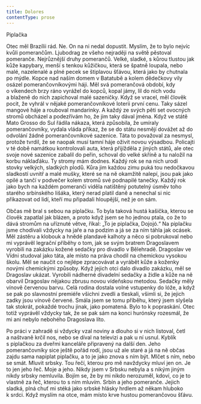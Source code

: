 ```yaml
---
title: Dolores
contentType: prose
---
```


<section>

Piplačka

</section>

<section>

Otec měl Brazílii rád. Ne. On na ni nedal dopustit. Myslím, že to bylo nejvíc kvůli pomerančům. Ljubodrag ze všeho nejraději na světě pěstoval pomeranče. Nejrůznější druhy pomerančů. Velké, sladké, s kůrou tlustou jak kůže kapybary, menší s tenkou kůžičkou, která se špatně loupala, nebo malé, nazelenalé a plné pecek se štiplavou šťávou, která jako by chutnala po mýdle. Kopce nad naším domem v Batatubě a kolem dědečkovy vily osázel pomerančovníkovými háji. Měl svá pomerančová období, kdy o víkendech brzy ráno vyrážel do kopců, kopal jámy, lil do nich vodu a blaženě do nich zapichoval malé sazeničky. Když se vracel, měl člověk pocit, že vyhrál v nějaké pomerančovníkové loterii první cenu. Taky sázel mangové háje a rouboval mandarinky. A každý ze svých pěti set ovocných stromů obcházel a podezřívám ho, že jim taky dával jména. Když ve státě Mato Grosso do Sul řádila nákaza, která způsobila, že umíraly pomerančovníky, vydala vláda příkaz, že se do státu nesmějí dovážet až do odvolání žádné pomerančovníkové sazenice. Táta to považoval za nesmysl, protože tvrdil, že se naopak musí tamní háje oživit novou výsadbou. Policajti v té době namátkou kontrolovali auta, která přijížděla z jiných států, ale otec svoje nové sazenice zabalil do peřin, schoval do velké skříně a tu naložil na korbu náklaďáku. Ty stromy mám dodnes. Každý rok se na nich urodí stovky velkých, sladkých plodů. Kůra jim každou zimu puká tou nedočkavou sladkostí uvnitř a malé mušky, které se na ně okamžitě nalepí, jsou pak jako opilé a tančí v podvečer kolem stromů své podnapilé tanečky. Každý rok jako bych na každém pomeranči viděla natištěný potutelný úsměv toho starého srbínského lišáka, který nerad platil daně a nenechal si nic přikazovat od lidí, kteří mu připadali hloupější, než je on sám.

Občas mě bral s sebou na piplačku. To byla taková hustá kašička, kterou se člověk zapatlal jak blázen, a proto když jsem se ho jednou ptala, co že to dává stromům na uříznuté větve, říkal: „To je piplačka, Dojojó.“ Na piplačku jsme chodívali vždycky na jaře a na podzim a já se za ním táhla jak ocásek. Měl zástěru a klobouk a hnědé plandavé kalhoty a něco si pobrukoval nebo mi vyprávěl legrační příběhy o tom, jak se svým bratrem Dragoslavem vyrobili na zakázku kožené sedačky pro divadlo v Bělehradě. Dragoslav ve Vídni studoval jako táta, ale místo na práva chodil na chemickou vysokou školu. Měl se naučit co nejlépe zpracovávat a vyrábět kůže a koženky novými chemickými způsoby. Když jejich otci dalo divadlo zakázku, měl se Dragoslav ukázat. Vyrobili nádherné divadelní sedačky a židle a kůže na ně obarvil Dragoslav nějakou zbrusu novou vídeňskou metodou. Sedačky měly vínově červenou barvu. Celá rodina dostala volné vstupenky do lóže, a když se pak po slavnostní premiéře všichni zvedli a tleskali, všimli si, že jejich zadky jsou vínově červené. Smála jsem se tomu příběhu, který jsem slyšela tak stokrát, pokaždé trochu jinak, jako pomatená. Bylo to k popraskání. Otec totiž vyprávěl vždycky tak, že se pak sám na konci hurónsky rozesmál, že mi ani nebylo nebohého Dragoslava líto.

Po práci v zahradě si vždycky vzal noviny a dlouho si v nich listoval, četl a naštvaně krčil nos, nebo se díval na televizi a pak u ní usnul. Kyblík s piplačkou za dveřmi kanceláře připravený na další den. Jeho pomerančovníky sice ještě pořád rodí, jsou už ale staré a já na ně občas zajdu sama napiplat piplačku, a to je jako znova s ním být. Mlčet s ním, nebo se smát. Mluvit srbsky. Tou řečí, kterou pro mě navždycky mluví jen on. Je to jen jeho řeč. Moje a jeho. Nikdy jsem v Srbsku nebyla a s nikým jiným nikdy srbsky nemluvila. Bojím se, že by mi nikdo nerozuměl, kdoví, co je to vlastně za řeč, kterou to s ním mluvím. Srbín a jeho pomeranče. Jejich sladká, plná chuť mi stéká jako srbské hlásky hrdlem až někam hluboko k srdci. Když myslím na otce, mám místo krve hustou pomerančovou šťávu.

</section>
